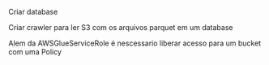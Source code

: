 Criar database

Criar crawler para ler S3 com os arquivos parquet em um database

Alem da AWSGlueServiceRole é nescessario liberar acesso para um bucket com uma Policy